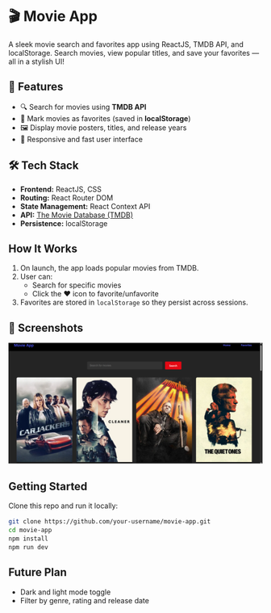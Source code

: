 # 🎬 Movie App

A sleek movie search and favorites app using ReactJS, TMDB API, and localStorage. Search movies, view popular titles, and save your favorites — all in a stylish UI!

## 🚀 Features
- 🔍 Search for movies using **TMDB API**
- 🌟 Mark movies as favorites (saved in **localStorage**)
- 🖼️ Display movie posters, titles, and release years
- 🔄 Responsive and fast user interface

## 🛠️ Tech Stack
- **Frontend:** ReactJS, CSS
- **Routing:** React Router DOM
- **State Management:** React Context API
- **API:** [The Movie Database (TMDB)](https://www.themoviedb.org/)
- **Persistence:** localStorage

##  How It Works
1. On launch, the app loads popular movies from TMDB.
2. User can:
   - Search for specific movies
   - Click the ❤️ icon to favorite/unfavorite
3. Favorites are stored in `localStorage` so they persist across sessions.

## 📸 Screenshots
![Home screenshot](./src/screenshots/home%20screenshot.png)

##  Getting Started
Clone this repo and run it locally:
```bash
git clone https://github.com/your-username/movie-app.git
cd movie-app
npm install
npm run dev
```
## Future Plan
- Dark and light mode toggle
- Filter by genre, rating and release date




